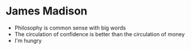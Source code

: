 James Madison
=========================

* Philosophy is common sense with big words 
* The circulation of confidence is better than the circulation of money 
* I'm hungry 
